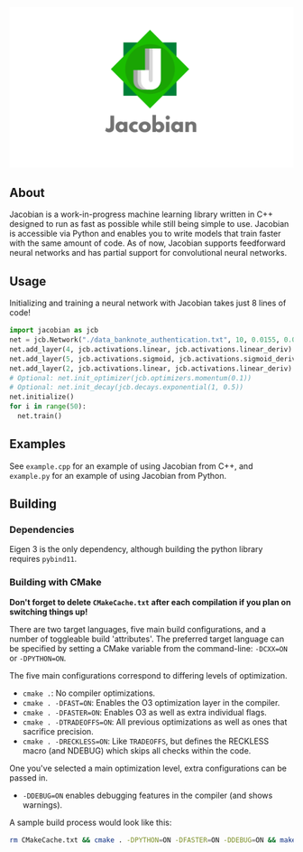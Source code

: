   <!-- readme.md -->
  <!-- Jacobian -->

  <!-- Created by David Freifeld -->
  <!-- Markdown has the worst comment syntax I've ever seen. Seriously, what is this. TODO: Migrate this README to Org Mode. -->

![Banner](./pictures/banner.png)

## About
Jacobian is a work-in-progress machine learning library written in C++ designed to run as fast as possible while still being simple to use. Jacobian is accessible via Python and enables you to write models that train faster with the same amount of code. As of now, Jacobian supports feedforward neural networks and has partial support for convolutional neural networks.

## Usage

Initializing and training a neural network with Jacobian takes just 8 lines of code!
```python
import jacobian as jcb
net = jcb.Network("./data_banknote_authentication.txt", 10, 0.0155, 0.03, jcb.L2, 1, 0.9)
net.add_layer(4, jcb.activations.linear, jcb.activations.linear_deriv)
net.add_layer(5, jcb.activations.sigmoid, jcb.activations.sigmoid_deriv)
net.add_layer(2, jcb.activations.linear, jcb.activations.linear_deriv)
# Optional: net.init_optimizer(jcb.optimizers.momentum(0.1))
# Optional: net.init_decay(jcb.decays.exponential(1, 0.5))
net.initialize()
for i in range(50):
  net.train()
```
## Examples

See `example.cpp` for an example of using Jacobian from C++, and `example.py` for an example of using Jacobian from Python.

## Building

### Dependencies
Eigen 3 is the only dependency, although building the python library requires `pybind11`.

<!-- ### Main Steps
Note: This is all ideally the process for manual building, but it's so confusing that I'm not sure. You're better off manually copying the .so file!
1. Install the C++ library Eigen. Ensure the that the path eigen3/Eigen/Dense is within one of your include directories.
2. Install the C++ and python ends of the pybind11 library.
3. Run `make` with the configuration of your choosing.
4. Run `python setup.py bdist_wheel`
5. `cd` into `dist` and run `python3 -m pip install --upgrade Jacobian-1.0-cp37-cp37m-macosx_10_13_x86_64.whl`
6. Be unhappy when it doesn't work out and resort to just copying .so files. -->

### Building with CMake

**Don't forget to delete `CMakeCache.txt` after each compilation if you plan on switching things up!**

There are two target languages, five main build configurations, and a number of toggleable build 'attributes'. The preferred target language can be specified by setting a CMake  variable from the command-line: `-DCXX=ON` or `-DPYTHON=ON`.

The five main configurations correspond to differing levels of optimization.

- `cmake .`: No compiler optimizations.
- `cmake . -DFAST=ON`: Enables the O3 optimization layer in the compiler.
- `cmake . -DFASTER=ON`: Enables O3 as well as extra individual flags.
- `cmake . -DTRADEOFFS=ON`: All previous optimizations as well as ones that sacrifice precision.
- `cmake . -DRECKLESS=ON`: Like `TRADEOFFS`, but defines the RECKLESS macro (and NDEBUG) which skips all checks within the code.

One you've selected a main optimization level, extra configurations can be passed in.

- `-DDEBUG=ON` enables debugging features in the compiler (and shows warnings).

A sample build process would look like this:

```sh
rm CMakeCache.txt && cmake . -DPYTHON=ON -DFASTER=ON -DDEBUG=ON && make
```
